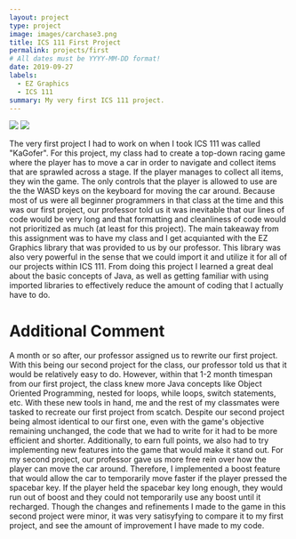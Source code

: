 ```yaml
---
layout: project
type: project
image: images/carchase3.png
title: ICS 111 First Project
permalink: projects/first
# All dates must be YYYY-MM-DD format!
date: 2019-09-27
labels:
  - EZ Graphics
  - ICS 111
summary: My very first ICS 111 project.
---
```


<img class="ui image" src="{{ site.baseurl }}/images/carchase.PNG">

<img class="ui image" src="{{ site.baseurl }}/images/carchase2.PNG">

The very first project I had to work on when I took ICS 111 was called "KaGofer". For this project, my class had to create a top-down racing game where the player has to move a car in order to navigate and collect items that are sprawled across a stage. If the player manages to collect all items, they win the game. The only controls that the player is allowed to use are the the WASD keys on the keyboard for moving the car around. Because most of us were all beginner programmers in that class at the time and this was our first project, our professor told us it was inevitable that our lines of code would be very long and that formatting and cleanliness of code would not prioritized as much (at least for this project). The main takeaway from this assignment was to have my class and I get acquianted with the EZ Graphics library that was provided to us by our professor. This library was also very powerful in the sense that we could import it and utilize it for all of our projects within ICS 111. From doing this project I learned a great deal about the basic concepts of Java, as well as getting familiar with using imported libraries to effectively reduce the amount of coding that I actually have to do. 

# Additional Comment

A month or so after, our professor assigned us to rewrite our first project. With this being our second project for the class, our professor told us that it would be relatively easy to do. However, within that 1-2 month timespan from our first project, the class knew more Java concepts like Object Oriented Programming, nested for loops, while loops, switch statements, etc. With these new tools in hand, me and the rest of my classmates were tasked to recreate our first project from scatch. Despite our second project being almost identical to our first one, even with the game's objective remaining unchanged, the code that we had to write for it had to be more efficient and shorter. Additionally, to earn full points, we also had to try implementing new features into the game that would make it stand out. For my second project, our professor gave us more free rein over how the player can move the car around. Therefore, I implemented a boost feature that would allow the car to temporarily move faster if the player pressed the spacebar key. If the player held the spacebar key long enough, they would run out of boost and they could not temporarily use any boost until it recharged. Though the changes and refinements I made to the game in this second project were minor, it was very satisyfying to compare it to my first project, and see the amount of improvement I have made to my code.
